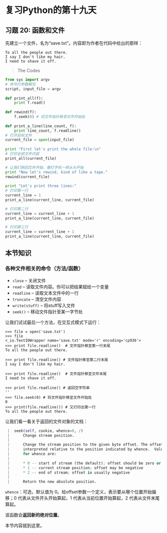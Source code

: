 # 复习Python的第十九天

## 习题 20: 函数和文件 
先建立一个文件，名为“save.txt”。内容即为作者在代码中给出的那样：
```python2
To all the people out there. 
I say I don't like my hair. 
I need to shave it off. 
```
> The Codes
```python
from sys import argv 
# 命令行参数解包 
script, input_file = argv 
 
def print_all(f): 
    print f.read() 
 
def rewind(f): 
    f.seek(0) # 将文件指针移至文件开始处
 
def print_a_line(line_count, f): 
    print line_count, f.readline() 
# 打开目标文件 
current_file = open(input_file) 
 
print "First let's print the whole file:\n" 
# 打印全部文件内容 
print_all(current_file) 

# 让我们倒回文件开始，像打字机一样从头开始
print "Now let's rewind, kind of like a tape." 
rewind(current_file) 
 
print "Let's print three lines:" 
# 打印第一行 
current_line = 1 
print_a_line(current_line, current_file) 

# 打印第二行 
current_line = current_line + 1 
print_a_line(current_line, current_file) 

# 打印第三行
current_line = current_line + 1 
print_a_line(current_line, current_file) 
```

## 本节知识
### 各种文件相关的命令（方法/函数）
- `close` – 关闭文件
- `read` – 读取文件内容。你可以把结果赋给一个变量
- `readline` – 读取文本文件中的一行
- `truncate` – 清空文件内容
- `write(stuff)` – 将stuff写入文件
- `seek()`  – 移动文件指针至某一字节处

让我们试试最后一个方法，在交互式模式下运行：
```python2
>>> file = open('save.txt')
>>> file
<_io.TextIOWrapper name='save.txt' mode='r' encoding='cp936'>
>>> print file.readline()  # 文件指针移至第一行末尾
To all the people out there.

>>> print file.readline() # 文件指针移至第二行末尾
I say I don't like my hair.

>>> print file.readline()  # 文件指针移至文件末尾
I need to shave it off.

>>> print file.readline() # 返回空字符串
''
>>> file.seek(0) # 将文件指针移至文件开始处
0
>>> print(file.readline()) # 又打印出第一行
To all the people out there.
```

让我们看一看关于返回的文件对象的文档：
```python
 |  seek(self, cookie, whence=0, /)
 |      Change stream position.
 |
 |      Change the stream position to the given byte offset. The offset is
 |      interpreted relative to the position indicated by whence.  Values
 |      for whence are:
 |
 |      * 0 -- start of stream (the default); offset should be zero or positive
 |      * 1 -- current stream position; offset may be negative
 |      * 2 -- end of stream; offset is usually negative
 |
 |      Return the new absolute position.
```
`whence`：可选，默认值为 0。给offset参数一个定义，表示要从哪个位置开始偏移；0 代表从文件开头开始算起，1 代表从当前位置开始算起，2 代表从文件末尾算起。

该函数会**返回新的绝对位置**。

本节内容就到这里。